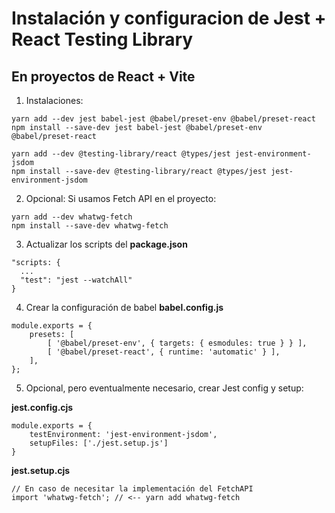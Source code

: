 # Instalación y configuracion de Jest + React Testing Library

## En proyectos de React + Vite

1. Instalaciones:

```
yarn add --dev jest babel-jest @babel/preset-env @babel/preset-react
npm install --save-dev jest babel-jest @babel/preset-env @babel/preset-react

yarn add --dev @testing-library/react @types/jest jest-environment-jsdom
npm install --save-dev @testing-library/react @types/jest jest-environment-jsdom
```

2. Opcional: Si usamos Fetch API en el proyecto:

```
yarn add --dev whatwg-fetch
npm install --save-dev whatwg-fetch
```

3. Actualizar los scripts del **package.json**

```
"scripts: {
  ...
  "test": "jest --watchAll"
}
```

4. Crear la configuración de babel **babel.config.js**

```
module.exports = {
    presets: [
        [ '@babel/preset-env', { targets: { esmodules: true } } ],
        [ '@babel/preset-react', { runtime: 'automatic' } ],
    ],
};
```

5. Opcional, pero eventualmente necesario, crear Jest config y setup:

**jest.config.cjs**

```
module.exports = {
    testEnvironment: 'jest-environment-jsdom',
    setupFiles: ['./jest.setup.js']
}
```

**jest.setup.cjs**

```
// En caso de necesitar la implementación del FetchAPI
import 'whatwg-fetch'; // <-- yarn add whatwg-fetch
```
